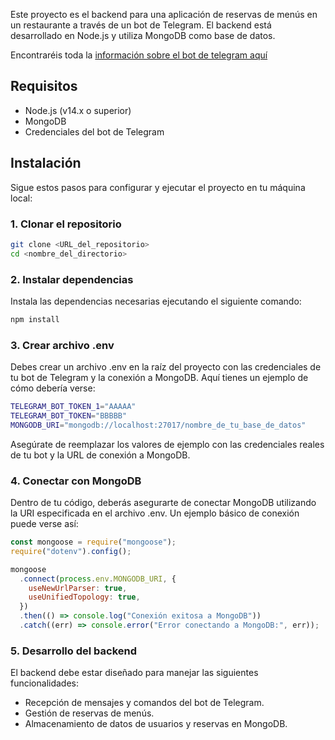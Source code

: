 Este proyecto es el backend para una aplicación de reservas de menús en un restaurante a través de un bot de Telegram. El backend está desarrollado en Node.js y utiliza MongoDB como base de datos.

Encontraréis toda la [información sobre el bot de telegram aquí](https://github.com/yagop/node-telegram-bot-api/tree/master)

## Requisitos

- Node.js (v14.x o superior)
- MongoDB
- Credenciales del bot de Telegram

## Instalación

Sigue estos pasos para configurar y ejecutar el proyecto en tu máquina local:

### 1. Clonar el repositorio

```bash
git clone <URL_del_repositorio>
cd <nombre_del_directorio>
```

### 2. Instalar dependencias

Instala las dependencias necesarias ejecutando el siguiente comando:

```bash
npm install
```

### 3. Crear archivo .env

Debes crear un archivo .env en la raíz del proyecto con las credenciales de tu bot de Telegram y la conexión a MongoDB. Aquí tienes un ejemplo de cómo debería verse:

```bash
TELEGRAM_BOT_TOKEN_1="AAAAA"
TELEGRAM_BOT_TOKEN="BBBBB"
MONGODB_URI="mongodb://localhost:27017/nombre_de_tu_base_de_datos"
```

Asegúrate de reemplazar los valores de ejemplo con las credenciales reales de tu bot y la URL de conexión a MongoDB.

### 4. Conectar con MongoDB

Dentro de tu código, deberás asegurarte de conectar MongoDB utilizando la URI especificada en el archivo .env. Un ejemplo básico de conexión puede verse así:

```javascript
const mongoose = require("mongoose");
require("dotenv").config();

mongoose
  .connect(process.env.MONGODB_URI, {
    useNewUrlParser: true,
    useUnifiedTopology: true,
  })
  .then(() => console.log("Conexión exitosa a MongoDB"))
  .catch((err) => console.error("Error conectando a MongoDB:", err));
```

### 5. Desarrollo del backend

El backend debe estar diseñado para manejar las siguientes funcionalidades:

- Recepción de mensajes y comandos del bot de Telegram.
- Gestión de reservas de menús.
- Almacenamiento de datos de usuarios y reservas en MongoDB.
